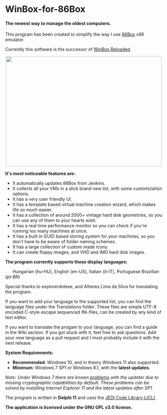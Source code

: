 # WinBox-for-86Box
#### The newest way to manage the oldest computers.

This program has been created to simplify the way I use [86Box](https://github.com/86Box/86Box) x86 emulator. 

Currently this software is the successor of [WinBox Reloaded](https://github.com/laciba96/WinBox-Reloaded).

<p align="center"><img src="https://github.com/laciba96/WinBox-for-86Box/blob/6be9b55daa445b1864c36bd31b092e4bd815d071/Images/Wiki/Screenshot.PNG" width="500" height="353"></img></p>

**It's most noticeable features are:**
- It automatically updates 86Box from Jenkins.
- It collects all your VMs in a slick brand new list, with some customization options.
- It has a very user friendly UI.
- It has a template based virtual machine creation wizard, which makes life so much easier.
- It has a collection of around 2000+ vintage hard disk geometries, so you can use any of them to your hearts wish.
- It has a real time performance monitor so you can check if you're running too many machines at once.
- It has a built in GUID based storing system for your machines, so you don't have to be aware of folder naming schemes.
- It has a large collection of custom made icons.
- It can create floppy images, and VHD and IMG hard disk images.

**The program currently supports these display languages:**

&nbsp;&nbsp;&nbsp;&nbsp;&nbsp;&nbsp;Hungarian (hu-HU), English (en-US), Italian (it-IT), Portuguese Brazilian (pt-BR)

Special thanks to explorerdotexe, and Altieres Lima da Silva for translating the program.

If you want to add your language to the supported list, you can find the language files under the Translations folder.
These files are simple UTF-8 encoded C-style escape sequenced INI-files, can be created by any kind of text editor.

If you want to translate the progam to your language, you can find a guide in the Wiki section. If you got stuck with it, feel free to ask questions.
Add your new language as a pull request and I most probably include it with the next release.

**System Requirements:**

  - **Recommended**: Windows 10, and in theory Windows 11 also supported.
  - **Minimum**: Windows 7 SP1 or Windows 8.1, with the **latest updates**.  

*Note: Under Windows 7 there are known [problems](https://github.com/laciba96/WinBox-for-86Box/issues/3#issuecomment-886091172) with the updater due to missing cryptographic capabilities by default. These problems can be solved by installing Internet Explorer 11 and the latest updates after SP1.*

The program is written in **Delphi 11** and uses the [JEDI Code Library (JCL)](https://github.com/project-jedi/jcl).

**The application is licensed under the GNU GPL v3.0 license.**
